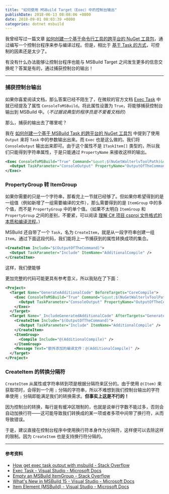 ```yaml
---
title: "如何使用 MSBuild Target（Exec）中的控制台输出"
publishDate: 2018-06-13 08:08:06 +0800
date: 2018-09-01 08:03:39 +0800
categories: dotnet msbuild
---
```


我曾经写过一篇文章 [如何创建一个基于命令行工具的跨平台的 NuGet 工具包](/post/create-a-cross-platform-command-based-nuget-tool.html)，通过编写一个控制台程序来参与编译过程。但是，相比于 [基于 Task 的方式](/post/create-a-cross-platform-msbuild-task-based-nuget-tool.html)，可控制的因素还是太少了。

有没有什么办法能够让控制台程序也能与 MSBuild Target 之间发生更多的信息交换呢？答案是有的，通过捕获控制台的输出！

---

<div id="toc"></div>

### 捕获控制台输出

如果你喜爱阅读文档，那么答案已经不陌生了，在微软的官方文档 [Exec Task](https://docs.microsoft.com/en-us/visualstudio/msbuild/exec-task) 中就已经提及了属性 `ConsoleToMSBuild`。将此属性设置为 `True`，将能够捕获控制台输出到 MSBuild 中。（*不过据说典型的程序员是不爱看文档的*）

那么，捕获的输出去了哪里呢？

我在 [如何创建一个基于 MSBuild Task 的跨平台的 NuGet 工具包](/post/create-a-cross-platform-msbuild-task-based-nuget-tool.html) 中提到了使用 `Output` 来将 `Task` 中的参数输出出来。而 `Exec` 也是这么做的。我们将 `ConsoleOutput` 输出出来即可。由于这个属性不是 `ITaskItem[]` 类型的，所以我们只能得到字符串属性，于是只能通过 `PropertyName` 来接收这样的输出。

```xml
<Exec ConsoleToMSBuild="True" Command="&quot;$(NuGetWalterlvToolPath)&quot;">
  <Output TaskParameter="ConsoleOutput" PropertyName="OutputOfTheCommand" />
</Exec>
```

### PropertyGroup 转 ItemGroup

如果你需要的只是一个字符串，那看完上一节就已经够了。但如果你希望得到的是一组值（例如新增了一组需要编译的文件），那么需要得到的是 `ItemGroup` 中的多个值，而不是 `PropertyGroup` 中的单个值。（如果不太明白 `ItemGroup` 和 `PropertyGroup` 之间的差别，不要紧，可以阅读 [理解 C# 项目 csproj 文件格式的本质和编译流程](/post/understand-the-csproj.html)。）

MSBuild 还自带了一个 `Task`，名为 `CreateItem`，就是从一段字符串创建一组 `Item`。通过下面这段代码，我们能将上一节捕获到的属性转换成项的集合。

```xml
<CreateItem Include="$(OutputOfTheCommand)">
  <Output TaskParameter="Include" ItemName="AdditionalCompile" />
</CreateItem>
```

这样，我们便能够

更加完整的代码可能更具有参考意义，所以我贴在了下面：

```xml
<Project>
  <Target Name="GenerateAdditionalCode" BeforeTargets="CoreCompile">
    <Exec ConsoleToMSBuild="True" Command="&quot;$(NuGetWalterlvToolPath)&quot;">
      <Output TaskParameter="ConsoleOutput" PropertyName="OutputOfTheCommand" />
    </Exec>
  </Target>
  <Target Name="_IncludeGeneratedAdditionalCode" AfterTargets="GenerateAdditionalCode">
    <CreateItem Include="$(OutputOfTheCommand)">
      <Output TaskParameter="Include" ItemName="AdditionalCompile" />
    </CreateItem>
    <ItemGroup>
      <Compile Include="@(AdditionalCompile)" />
    </ItemGroup>
    <Message Text="额外添加的编译文件：@(AdditionalCompile)" />
  </Target>
</Project>
```

### CreateItem 的转换分隔符

`CreateItem` 从属性或字符串转到项是根据分隔符来区分的。由于使用 `@(Item)` 来获取项时，会得到一个用 `;` 分隔的字符串，所以不难想到我们控制台输出的字符串使用 `;` 分隔即能满足我们的转换需求。**但事实上这是不行的！**

因为控制台的转换，每行是有缓冲区限制的，也就是说单行字数不能过多，否则会自动加换行符——这可能导致我们转换成的某一项或者多项中间带了换行符，从而导致错误。

于是，建议直接在控制台程序中使用换行符本身作为分隔符，这样便可以去除这样的限制。因为 `CreateItem` 也是支持换行符分隔的。

---

#### 参考资料

- [How get exec task output with msbuild - Stack Overflow](https://stackoverflow.com/q/8938679/6233938)
- [Exec Task - Visual Studio - Microsoft Docs](https://docs.microsoft.com/en-us/visualstudio/msbuild/exec-task)
- [Empty an MSBuild ItemGroup - Stack Overflow](https://stackoverflow.com/q/7909825/6233938)
- [What's New in MSBuild 15 - Visual Studio - Microsoft Docs](https://docs.microsoft.com/en-us/visualstudio/msbuild/what-s-new-in-msbuild-15-0#updates)
- [Item Element (MSBuild) - Visual Studio - Microsoft Docs](https://docs.microsoft.com/en-us/visualstudio/msbuild/item-element-msbuild)

